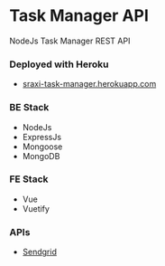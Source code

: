 # Task Manager API
NodeJs Task Manager REST API

### Deployed with Heroku
- [sraxi-task-manager.herokuapp.com](https://sraxi-task-manager.herokuapp.com/ )

### BE Stack
- NodeJs
- ExpressJs
- Mongoose
- MongoDB

### FE Stack
- Vue
- Vuetify

### APIs
- [Sendgrid](https://sendgrid.com/)
